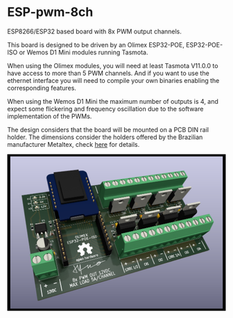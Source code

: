# ESP-pwm-8ch
 
ESP8266/ESP32 based board with 8x PWM output channels.

This board is designed to be driven by an Olimex ESP32-POE, ESP32-POE-ISO or Wemos D1 Mini modules running Tasmota.

When using the Olimex modules, you will need at least Tasmota V11.0.0 to have access to more than 5 PWM channels. And if you want to use the ethernet interface you will need to compile your own binaries enabling the corresponding features.

When using the Wemos D1 Mini the maximum number of outputs is 4, and expect some flickering and frequency oscillation due to the software implementation of the PWMs.

The design considers that the board will be mounted on a PCB DIN rail holder. The dimensions consider the holders offered by the Brazilian manufacturer Metaltex, check [here](https://www.metaltex.com.br/produtos/componentes/suportes/sp7-suporte-para-montagem-de-placa-de-circuito-impresso-em-trilho-din) for details.

![alt text](https://github.com/thermseekr/ESP-pwm-8ch/blob/main/V1/ESP-pwm-8ch-V1.png "ESP-pwm-8ch")
